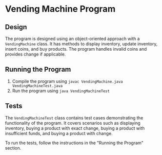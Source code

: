 # Vending Machine Program

## Design
The program is designed using an object-oriented approach with a `VendingMachine` class. It has methods to display inventory, update inventory, insert coins, and buy products. The program handles invalid coins and provides change if applicable.

## Running the Program
1. Compile the program using `javac VendingMachine.java VendingMachineTest.java`
2. Run the program using `java VendingMachineTest`

## Tests
The `VendingMachineTest` class contains test cases demonstrating the functionality of the program. It covers scenarios such as displaying inventory, buying a product with exact change, buying a product with insufficient funds, and buying a product with change.

To run the tests, follow the instructions in the "Running the Program" section.
